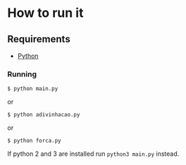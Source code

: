 # How to run it

## Requirements

* [Python](https://www.python.org/downloads/)

### Running
    
    $ python main.py

or

    $ python adivinhacao.py

or

    $ python forca.py
    
If python 2 and 3 are installed run `python3 main.py` instead.